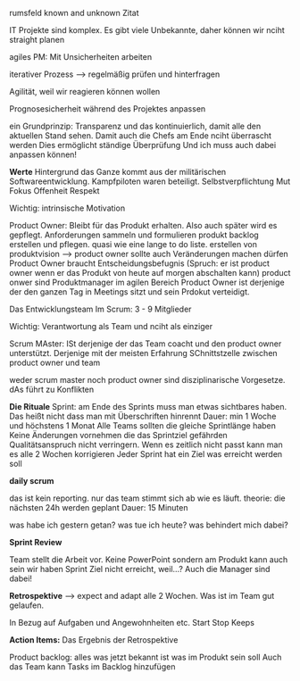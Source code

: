 rumsfeld known and unknown Zitat

IT Projekte sind komplex.  Es gibt viele Unbekannte, daher können wir nciht straight planen

agiles PM: Mit Unsicherheiten arbeiten

iterativer Prozess --> regelmäßig prüfen und hinterfragen

Agilität, weil wir reagieren können wollen

Prognosesicherheit während des Projektes anpassen

ein Grundprinzip: Transparenz und das kontinuierlich, damit alle den aktuellen Stand sehen. Damit auch die Chefs am Ende nciht überrascht werden
Dies ermöglicht ständige Überprüfung
Und ich muss auch dabei anpassen können!

**Werte** Hintergrund das Ganze kommt aus der militärischen Softwareentwicklung. Kampfpiloten waren beteiligt.
Selbstverpflichtung
Mut
Fokus
Offenheit
Respekt

Wichtig: intrinsische Motivation


Product Owner:
Bleibt für das Produkt erhalten. Also auch später wird es gepflegt.
Anforderungen sammeln und formulieren
produkt backlog erstellen und pflegen. quasi wie eine lange to do liste.
erstellen von produktvision --> product owner sollte auch Veränderungen machen dürfen
Product Owner braucht Entscheidungsbefugnis (Spruch: er ist product owner wenn er das Produkt von heute auf morgen abschalten kann)
product onwer sind Produktmanager im agilen Bereich
Product Owner ist derjenige der den ganzen Tag in Meetings sitzt und sein Prdokut verteidigt.

Das Entwicklungsteam
Im Scrum: 3 - 9 Mitglieder

Wichtig: Verantwortung als Team und nciht als einziger


Scrum MAster: ISt derjenige der das Team coacht und den product owner unterstützt. Derjenige mit der meisten Erfahrung
SChnittstzelle zwischen product owner und team

weder scrum master noch product owner sind disziplinarische Vorgesetze. dAs führt zu Konflikten



**Die Rituale**
Sprint: am Ende des Sprints muss man etwas sichtbares haben. Das heißt nicht dass man mit Überschriften hinrennt
Dauer: min 1 Woche und höchstens 1 Monat
Alle Teams sollten die gleiche Sprintlänge haben
Keine Änderungen vornehmen die das Sprintziel gefährden
Qualitätsanspruch nicht verringern. Wenn es zeitlich nicht passt kann man es alle 2 Wochen korrigieren
Jeder Sprint hat ein Ziel was erreicht werden soll




**daily scrum**

das ist kein reporting.
nur das team stimmt sich ab wie es läuft.
theorie: die nächsten 24h werden geplant
Dauer: 15 Minuten

was habe ich gestern getan?
was tue ich heute?
was behindert mich dabei?


**Sprint Review**

Team stellt die Arbeit vor. Keine PowerPoint sondern am Produkt
kann auch sein wir haben Sprint Ziel nicht erreicht, weil...?
Auch die Manager sind dabei!

**Retrospektive** --> expect and adapt
alle 2 Wochen. Was ist im Team gut gelaufen.

In Bezug auf Aufgaben und Angewohnheiten etc.
Start
Stop
Keeps

**Action Items:**
Das Ergebnis der Retrospektive

Product backlog: alles was jetzt bekannt ist was im Produkt sein soll
Auch das Team kann Tasks im Backlog hinzufügen



